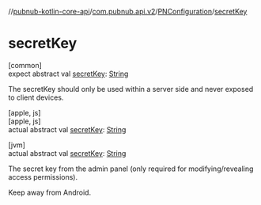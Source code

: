 //[pubnub-kotlin-core-api](../../../index.md)/[com.pubnub.api.v2](../index.md)/[PNConfiguration](index.md)/[secretKey](secret-key.md)

# secretKey

[common]\
expect abstract val [secretKey](secret-key.md): [String](https://kotlinlang.org/api/core/kotlin-stdlib/kotlin/-string/index.html)

The secretKey should only be used within a server side and never exposed to client devices.

[apple, js]\
[apple, js]\
actual abstract val [secretKey](secret-key.md): [String](https://kotlinlang.org/api/core/kotlin-stdlib/kotlin/-string/index.html)

[jvm]\
actual abstract val [secretKey](secret-key.md): [String](https://kotlinlang.org/api/core/kotlin-stdlib/kotlin/-string/index.html)

The secret key from the admin panel (only required for modifying/revealing access permissions).

Keep away from Android.
